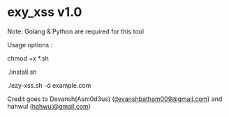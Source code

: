 
#			            exy_xss v1.0                                 	#


Note: Golang & Python are required for this tool

Usage options :

chmod +x *.sh


./install.sh

./ezy-xss.sh -d example.com

Credit goes to Devansh(Asm0d3us) (devanshbatham009@gmail.com)
and  hahwul (hahwul@gmail.com)
